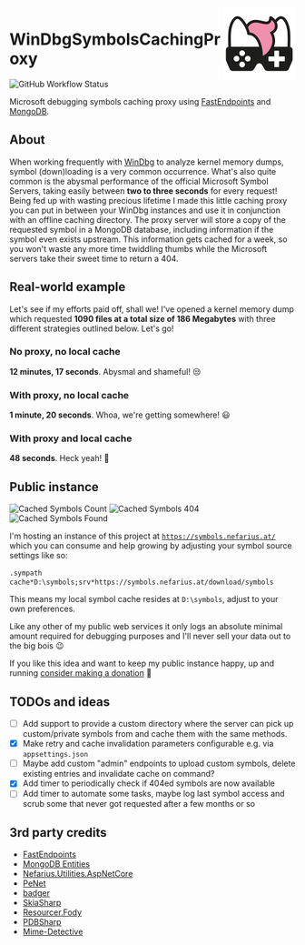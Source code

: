 <img src="assets/NSS-128x128.png" align="right" />

# WinDbgSymbolsCachingProxy

![GitHub Workflow Status](https://img.shields.io/github/actions/workflow/status/nefarius/WinDbgSymbolsCachingProxy/docker-image.yml)

Microsoft debugging symbols caching proxy using [FastEndpoints](https://fast-endpoints.com/) and [MongoDB](https://mongodb-entities.com/).

## About

When working frequently with [WinDbg](https://learn.microsoft.com/en-us/windows-hardware/drivers/debugger/debugging-using-windbg-preview) to analyze kernel memory dumps, symbol (down)loading is a very common occurrence. What's also quite common is the abysmal performance of the official Microsoft Symbol Servers, taking easily between **two to three seconds** for every request! Being fed up with wasting precious lifetime I made this little caching proxy you can put in between your WinDbg instances and use it in conjunction with an offline caching directory. The proxy server will store a copy of the requested symbol in a MongoDB database, including information if the symbol even exists upstream. This information gets cached for a week, so you won't waste any more time twiddling thumbs while the Microsoft servers take their sweet time to return a 404.

## Real-world example

Let's see if my efforts paid off, shall we! I've opened a kernel memory dump which requested **1090 files at a total size of 186 Megabytes** with three different strategies outlined below. Let's go!

### No proxy, no local cache

**12 minutes, 17 seconds**. Abysmal and shameful! 😒

### With proxy, no local cache

**1 minute, 20 seconds**.  Whoa, we're getting somewhere! 😃

### With proxy and local cache

**48 seconds**. Heck yeah! 🥳

## Public instance

![Cached Symbols Count](https://symbols.nefarius.at/api/badges/cachedSymbolsTotal?cacheBust=true) ![Cached Symbols 404](https://symbols.nefarius.at/api/badges/cachedSymbolsNotFound?cacheBust=true) ![Cached Symbols Found](https://symbols.nefarius.at/api/badges/cachedSymbolsFound?cacheBust=true)

I'm hosting an instance of this project at [`https://symbols.nefarius.at/`](https://symbols.nefarius.at/) which you can consume and help growing by adjusting your symbol source settings like so:

```text
.sympath cache*D:\symbols;srv*https://symbols.nefarius.at/download/symbols
```

This means my local symbol cache resides at `D:\symbols`, adjust to your own preferences.

Like any other of my public web services it only logs an absolute minimal amount required for debugging purposes and I'll never sell your data out to the big bois 😉

If you like this idea and want to keep my public instance happy, up and running [consider making a donation](https://vigem.org/Community-Support/) 💸

## TODOs and ideas

- [ ] Add support to provide a custom directory where the server can pick up custom/private symbols from and cache them with the same methods.
- [X] Make retry and cache invalidation parameters configurable e.g. via `appsettings.json`
- [ ] Maybe add custom "admin" endpoints to upload custom symbols, delete existing entries and invalidate cache on command?
- [X] Add timer to periodically check if 404ed symbols are now available
- [ ] Add timer to automate some tasks, maybe log last symbol access and scrub some that never got requested after a few months or so

## 3rd party credits

- [FastEndpoints](https://fast-endpoints.com/)
- [MongoDB Entities](https://mongodb-entities.com/)
- [Nefarius.Utilities.AspNetCore](https://github.com/nefarius/Nefarius.Utilities.AspNetCore)
- [PeNet](https://github.com/secana/PeNet)
- [badger](https://github.com/8/badger)
- [SkiaSharp](https://github.com/mono/SkiaSharp)
- [Resourcer.Fody](https://github.com/Fody/Resourcer)
- [PDBSharp](https://github.com/smx-smx/PDBSharp)
- [Mime-Detective](https://github.com/MediatedCommunications/Mime-Detective)
